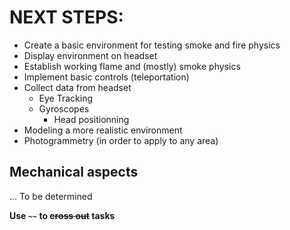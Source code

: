 # NEXT STEPS:
-   Create a basic environment for testing smoke and fire physics
-   Display environment on headset
-   Establish working flame and (mostly) smoke physics
-   Implement basic controls (teleportation)
-   Collect data from headset
    -   Eye Tracking
    -   Gyroscopes
        -   Head positionning
-   Modeling a more realistic environment
-   Photogrammetry (in order to apply to any area)

## Mechanical aspects
... To be determined

**Use ``~~`` to ~~cross out~~ tasks**